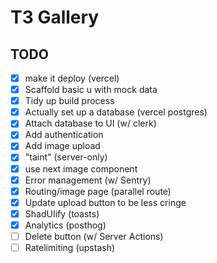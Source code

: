 # T3 Gallery

## TODO

- [x] make it deploy (vercel)
- [x] Scaffold basic u with mock data
- [x] Tidy up build process
- [x] Actually set up a database (vercel postgres)
- [x] Attach database to UI (w/ clerk)
- [x] Add authentication
- [x] Add image upload
- [x] "taint" (server-only)
- [x] use next image component
- [x] Error management (w/ Sentry)
- [x] Routing/image page (parallel route)
- [x] Update upload button to be less cringe
- [x] ShadUIify (toasts)
- [x] Analytics (posthog)
- [ ] Delete button (w/ Server Actions)
- [ ] Ratelimiting (upstash)
